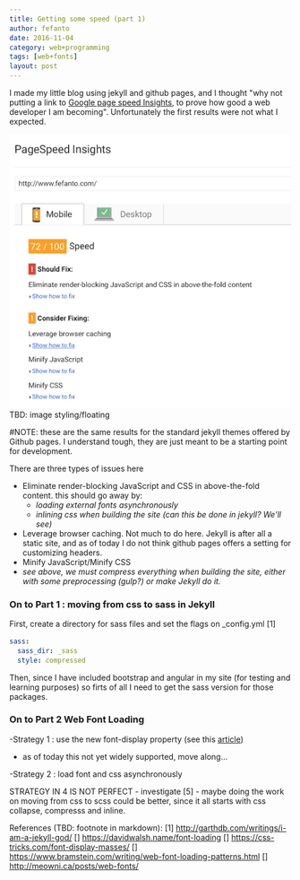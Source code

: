 ```yaml
--- 
title: Getting some speed (part 1)
author: fefanto
date: 2016-11-04
category: web+programming
tags: [web+fonts]
layout: post
---
```


I made my little blog using jekyll and github pages, and I thought "why not putting a link to [Google page speed Insights](https://developers.google.com/speed/pagespeed/insights), to prove how good a web developer I am becoming".
Unfortunately the first results were not what I expected.

![Google Page Speed Insight initial results](/images/blog/page_speed_start.png "Not a great web developer after all" )
TBD: image styling/floating

#NOTE: these are the same results for the standard jekyll themes offered by Github pages. I understand tough, they are just meant to be a starting point for development.

There are three types of issues here
- Eliminate render-blocking JavaScript and CSS in above-the-fold content. this should go away by:
  - *loading external fonts asynchronously*
  - *inlining css when building the site (can this be done in jekyll? We'll see)*
- Leverage browser caching. Not much to do here. Jekyll is after all a static site, and as of today I do not think github pages offers a setting for customizing headers.
- Minify JavaScript/Minify CSS 
 - *see above, we must compress everything when building the site, either with some preprocessing (gulp?) or make Jekyll do it.*

### On to Part 1 : moving from css to sass in Jekyll

First, create a directory for sass files and set the flags on _config.yml [1]

```yaml
sass:
  sass_dir: _sass
  style: compressed
```

Then, since I have included bootstrap and angular in my site (for testing and learning purposes) so firts of all I need to get the sass version for those packages.





 ### On to Part 2 Web Font Loading

-Strategy 1 : use the new font-display property (see this [article](https://css-tricks.com/font-display-masses/))
 - as of today this not yet widely supported, move along...

-Strategy 2 : load font and css asynchronously

STRATEGY IN 4 IS NOT PERFECT - investigate [5] - maybe doing the work on moving from css to scss  could be better, since it all starts with css collapse, compresss and inline.



References (TBD: footnote in markdown):
[1] http://garthdb.com/writings/i-am-a-jekyll-god/
[] https://davidwalsh.name/font-loading
[] https://css-tricks.com/font-display-masses/
[] https://www.bramstein.com/writing/web-font-loading-patterns.html
[] http://meowni.ca/posts/web-fonts/








